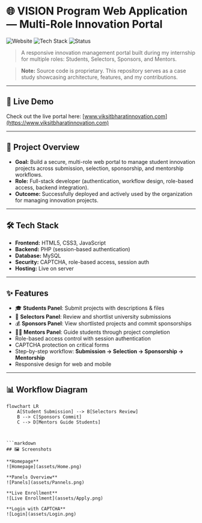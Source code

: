 # 🌐 VISION Program Web Application — Multi-Role Innovation Portal

![Website](https://img.shields.io/badge/Website-Live-brightgreen)
![Tech Stack](https://img.shields.io/badge/Tech-PHP%2C%20MySQL%2C%20JS-blue)
![Status](https://img.shields.io/badge/Status-Live-success)

> A responsive innovation management portal built during my internship for multiple roles: Students, Selectors, Sponsors, and Mentors.  

> **Note:** Source code is proprietary. This repository serves as a case study showcasing architecture, features, and my contributions.

---

## 🔗 Live Demo
Check out the live portal here: [www.viksitbharatinnovation.com](https://www.viksitbharatinnovation.com)

---

## 🚀 Project Overview
- **Goal:** Build a secure, multi-role web portal to manage student innovation projects across submission, selection, sponsorship, and mentorship workflows.  
- **Role:** Full-stack developer (authentication, workflow design, role-based access, backend integration).  
- **Outcome:** Successfully deployed and actively used by the organization for managing innovation projects.

---

## 🛠 Tech Stack
- **Frontend:** HTML5, CSS3, JavaScript  
- **Backend:** PHP (session-based authentication)  
- **Database:** MySQL  
- **Security:** CAPTCHA, role-based access, session auth  
- **Hosting:** Live on server

---

## ✨ Features
- 🎓 **Students Panel**: Submit projects with descriptions & files  
- 📝 **Selectors Panel**: Review and shortlist university submissions  
- 💰 **Sponsors Panel**: View shortlisted projects and commit sponsorships  
- 👨‍🏫 **Mentors Panel**: Guide students through project completion  
- Role-based access control with session authentication  
- CAPTCHA protection on critical forms  
- Step-by-step workflow: **Submission → Selection → Sponsorship → Mentorship**  
- Responsive design for web and mobile  

---

## 📊 Workflow Diagram
```mermaid
flowchart LR
    A[Student Submission] --> B[Selectors Review]
    B --> C[Sponsors Commit]
    C --> D[Mentors Guide Students]



```markdown
## 🖼 Screenshots

**Homepage**  
![Homepage](assets/Home.png)

**Panels Overview**  
![Panels](assets/Pannels.png)

**Live Enrollment**  
![Live Enrollment](assets/Apply.png)

**Login with CAPTCHA**  
![Login](assets/Login.png)

